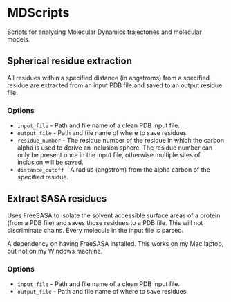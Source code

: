 # MDScripts

Scripts for analysing Molecular Dynamics trajectories and molecular models.

## Spherical residue extraction
All residues within a specified distance (in angstroms) from a specified residue are extracted from an input PDB file and saved to an output residue file. 

### Options
- `input_file` - Path and file name of a clean PDB input file.
- `output_file` - Path and file name of where to save residues.
- `residue_number` - The residue number of the residue in which the carbon alpha is used to derive an inclusion sphere. The residue number can only be present once in the input file, otherwise multiple sites of inclusion will be saved.
- `distance_cutoff` - A radius (angstrom) from the alpha carbon of the specified residue.

## Extract SASA residues
Uses FreeSASA to isolate the solvent accessible surface areas of a protein (from a PDB file) and saves those residues to a PDB file. This will not discriminate chains. Every molecule in the input file is parsed.

A dependency on having FreeSASA installed. This works on my Mac laptop, but not on my Windows machine.

### Options
- `input_file` - Path and file name of a clean PDB input file.
- `output_file` - Path and file name of where to save residues.